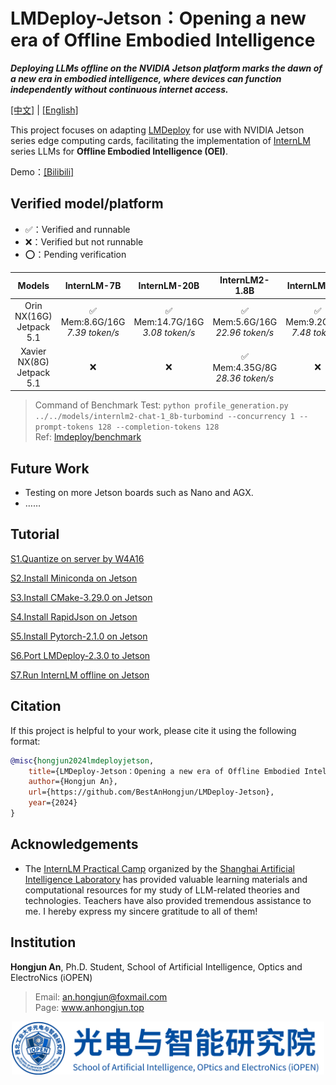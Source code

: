 # LMDeploy-Jetson：Opening a new era of Offline Embodied Intelligence

***Deploying LLMs offline on the NVIDIA Jetson platform marks the dawn of a new era in embodied intelligence, where devices can function independently without continuous internet access.***

[[中文]](./README_zh.md) | [[English]](./README.md)

This project focuses on adapting [LMDeploy](https://github.com/InternLM/lmdeploy) for use with NVIDIA Jetson series edge computing cards, facilitating the implementation of [InternLM](https://github.com/InternLM/InternLM) series LLMs for **Offline Embodied Intelligence (OEI)**.

Demo：[[Bilibili]](https://www.bilibili.com/video/BV1iC411x76Q/)

## Verified model/platform

* ✅：Verified and runnable
* ❌：Verified but not runnable
* ⭕️：Pending verification

|Models|InternLM-7B|InternLM-20B|InternLM2-1.8B|InternLM2-7B|InternLM2-20B|
|:-:|:-:|:-:|:-:|:-:|:-:|
|Orin NX(16G)<br>Jetpack 5.1|✅<br>Mem:8.6G/16G<br>*7.39 token/s*|✅<br>Mem:14.7G/16G<br>*3.08 token/s*|✅<br>Mem:5.6G/16G<br>*22.96 token/s*|✅<br>Mem:9.2G/16G<br>*7.48 token/s*|✅<br>Mem:14.8G/16G<br>*3.19 token/s*|
|Xavier NX(8G)<br>Jetpack 5.1|❌|❌|✅<br>Mem:4.35G/8G<br>*28.36 token/s*|❌|❌|

> Command of Benchmark Test: ```python profile_generation.py ../../models/internlm2-chat-1_8b-turbomind --concurrency 1 --prompt-tokens 128 --completion-tokens 128``` \
> Ref: [lmdeploy/benchmark](https://github.com/InternLM/lmdeploy/blob/main/benchmark/README.md)

## Future Work
* Testing on more Jetson boards such as Nano and AGX.
* ……

## Tutorial
[S1.Quantize on server by W4A16](./en/s1.md)

[S2.Install Miniconda on Jetson](./en/s2.md)

[S3.Install CMake-3.29.0 on Jetson](./en/s3.md)

[S4.Install RapidJson on Jetson](./en/s4.md)

[S5.Install Pytorch-2.1.0 on Jetson](./en/s5.md)

[S6.Port LMDeploy-2.3.0 to Jetson](./en/s6.md)

[S7.Run InternLM offline on Jetson](./en/s7.md)


## Citation

If this project is helpful to your work, please cite it using the following format:

```bibtex
@misc{hongjun2024lmdeployjetson,
    title={LMDeploy-Jetson：Opening a new era of Offline Embodied Intelligence},
    author={Hongjun An},
    url={https://github.com/BestAnHongjun/LMDeploy-Jetson},
    year={2024}
}
```

## Acknowledgements

* The [InternLM Practical Camp](https://github.com/InternLM/tutorial/) organized by the [Shanghai Artificial Intelligence Laboratory](https://www.shlab.org.cn/) has provided valuable learning materials and computational resources for my study of LLM-related theories and technologies. Teachers have also provided tremendous assistance to me. I hereby express my sincere gratitude to all of them!

## Institution

**Hongjun An**, Ph.D. Student, School of Artificial Intelligence, Optics and ElectroNics (iOPEN)
> Email: an.hongjun@foxmail.com \
> Page: www.anhongjun.top

<div align="center">
<img src="./attach/logo.jpg" width="500px">
</div>